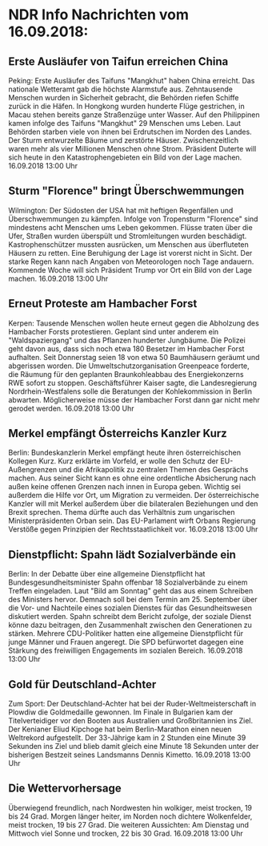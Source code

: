# NDR Info Nachrichten vom 16.09.2018:


## Erste Ausläufer von Taifun erreichen China
Peking:	Erste Ausläufer des Taifuns "Mangkhut" haben China erreicht. Das nationale Wetteramt gab die höchste Alarmstufe aus. Zehntausende Menschen wurden in Sicherheit gebracht, die Behörden riefen Schiffe zurück in die Häfen. In Hongkong wurden hunderte Flüge gestrichen, in Macau stehen bereits ganze Straßenzüge unter Wasser. Auf den Philippinen kamen infolge des Taifuns "Mangkhut" 29 Menschen ums Leben. Laut Behörden starben viele von ihnen bei Erdrutschen im Norden des Landes. Der Sturm entwurzelte Bäume und zerstörte Häuser. Zwischenzeitlich waren mehr als vier Millionen Menschen ohne Strom. Präsident Duterte will sich heute in den Katastrophengebieten ein Bild von der Lage machen. 16.09.2018 13:00 Uhr 

## Sturm "Florence" bringt Überschwemmungen
Wilmington:	Der Südosten der USA hat mit heftigen Regenfällen und Überschwemmungen zu kämpfen. Infolge von Tropensturm "Florence" sind mindestens acht Menschen ums Leben gekommen. Flüsse traten über die Ufer, Straßen wurden überspült und Stromleitungen wurden beschädigt. Kastrophenschützer mussten ausrücken, um Menschen aus überfluteten Häusern zu retten. Eine Beruhigung der Lage ist vorerst nicht in Sicht. Der starke Regen kann nach Angaben von Meteorologen noch Tage andauern. Kommende Woche will sich Präsident Trump vor Ort ein Bild von der Lage machen. 16.09.2018 13:00 Uhr 

## Erneut Proteste am Hambacher Forst
Kerpen:	Tausende Menschen wollen heute erneut gegen die Abholzung des Hambacher Forsts protestieren. Geplant sind unter anderem ein "Waldspaziergang" und das Pflanzen hunderter Jungbäume. Die Polizei geht davon aus, dass sich noch etwa 180 Besetzer im Hambacher Forst aufhalten. Seit Donnerstag seien 18 von etwa 50 Baumhäusern geräumt und abgerissen worden. Die Umweltschutzorganisation Greenpeace forderte, die Räumung für den geplanten Braunkohleabbau des Energiekonzerns RWE sofort zu stoppen. Geschäftsführer Kaiser sagte, die Landesregierung Nordrhein-Westfalens solle die Beratungen der Kohlekommission in Berlin abwarten. Möglicherweise müsse der Hambacher Forst dann gar nicht mehr gerodet werden. 16.09.2018 13:00 Uhr 

## Merkel empfängt Österreichs Kanzler Kurz
Berlin:	Bundeskanzlerin Merkel empfängt heute ihren österreichischen Kollegen Kurz. Kurz erklärte im Vorfeld, er wolle den Schutz der EU-Außengrenzen und die Afrikapolitik zu zentralen Themen des Gesprächs machen. Aus seiner Sicht kann es ohne eine ordentliche Absicherung nach außen keine offenen Grenzen nach innen in Europa geben. Wichtig sei außerdem die Hilfe vor Ort, um Migration zu vermeiden. Der österreichische Kanzler will mit Merkel außerdem über die bilateralen Beziehungen und den Brexit sprechen. Thema dürfte auch das Verhältnis zum ungarischen Ministerpräsidenten Orban sein. Das EU-Parlament wirft Orbans Regierung Verstöße gegen Prinzipien der Rechtsstaatlichkeit vor. 16.09.2018 13:00 Uhr 

## Dienstpflicht: Spahn lädt Sozialverbände ein
Berlin: In der Debatte über eine allgemeine Dienstpflicht hat Bundesgesundheitsminister Spahn offenbar 18 Sozialverbände zu einem Treffen eingeladen. Laut "Bild am Sonntag" geht das aus einem Schreiben des Ministers hervor. Demnach soll bei dem Termin am 25. September über die Vor- und Nachteile eines sozialen Dienstes für das Gesundheitswesen diskutiert werden. Spahn schreibt dem Bericht zufolge, der soziale Dienst könne dazu beitragen, den Zusammenhalt zwischen den Generationen zu stärken. Mehrere CDU-Politiker hatten eine allgemeine Dienstpflicht für junge Männer und Frauen angeregt. Die SPD befürwortet dagegen eine Stärkung des freiwilligen Engagements im sozialen Bereich. 16.09.2018 13:00 Uhr 

## Gold für Deutschland-Achter
Zum Sport: Der Deutschland-Achter hat bei der Ruder-Weltmeisterschaft in Plowdiw die Goldmedaille gewonnen. Im Finale in Bulgarien kam der Titelverteidiger vor den Booten aus Australien und Großbritannien ins Ziel. Der Kenianer Eliud Kipchoge hat beim Berlin-Marathon einen neuen Weltrekord aufgestellt. Der 33-Jährige kam in 2 Stunden eine Minute 39 Sekunden ins Ziel und blieb damit gleich eine Minute 18 Sekunden unter der bisherigen Bestzeit seines Landsmanns Dennis Kimetto. 16.09.2018 13:00 Uhr 

## Die Wettervorhersage
Überwiegend freundlich, nach Nordwesten hin wolkiger, meist trocken, 19 bis 24 Grad. Morgen länger heiter, im Norden noch dichtere Wolkenfelder, meist trocken, 19 bis 27 Grad. Die weiteren Aussichten: Am Dienstag und Mittwoch viel Sonne und trocken, 22 bis 30 Grad. 16.09.2018 13:00 Uhr 
